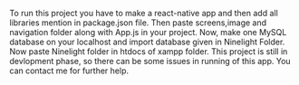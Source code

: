 To run this project you have to make a react-native app and then add all libraries mention in package.json file.
Then paste screens,image and navigation folder along with App.js in your project.
Now, make one MySQL database on your localhost and import database given in Ninelight Folder.
Now paste Ninelight folder in htdocs of xampp folder.
This project is still in devlopment phase, so there can be some issues in running of this app.
You can contact me for further help.
